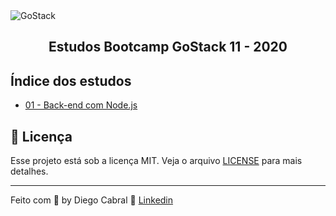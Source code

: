 <img alt="GoStack" src="https://storage.googleapis.com/golden-wind/bootcamp-gostack/header-desafios.png" />
<h2 align="center">
  Estudos Bootcamp GoStack 11 - 2020
</h2>

## Índice dos estudos

- [01 - Back-end com Node.js](https://github.com/diegopgcabral/bootcamp11/tree/master/conceitos-dev/backend)

## :memo: Licença

Esse projeto está sob a licença MIT. Veja o arquivo [LICENSE](LICENSE.md) para mais detalhes.

---

Feito com 💜 by Diego Cabral :wave: [Linkedin](https://www.linkedin.com/in/diego-pg-cabral/)